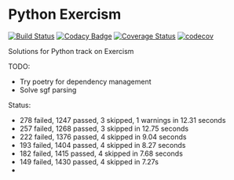 # Python Exercism

[![Build Status](https://travis-ci.com/tqa236/python_exercism.svg?branch=master)](https://travis-ci.com/tqa236/python_exercism)
[![Codacy Badge](https://api.codacy.com/project/badge/Grade/8fd44be5d9984cb4b963b176a251494f)](https://www.codacy.com/app/tqa236/python_exercism?utm_source=github.com&utm_medium=referral&utm_content=tqa236/python_exercism&utm_campaign=Badge_Grade)
[![Coverage Status](https://coveralls.io/repos/github/tqa236/python_exercism/badge.svg?branch=master)](https://coveralls.io/github/tqa236/python_exercism?branch=master)
[![codecov](https://codecov.io/gh/tqa236/python_exercism/branch/master/graph/badge.svg)](https://codecov.io/gh/tqa236/python_exercism)

Solutions for Python track on Exercism

TODO:

-   Try poetry for dependency management
-   Solve sgf parsing

Status:

-   278 failed, 1247 passed, 3 skipped, 1 warnings in 12.31 seconds
-   257 failed, 1268 passed, 3 skipped in 12.75 seconds
-   222 failed, 1376 passed, 4 skipped in 9.04 seconds
-   193 failed, 1404 passed, 4 skipped in 8.27 seconds
-   182 failed, 1415 passed, 4 skipped in 7.68 seconds
-   149 failed, 1430 passed, 4 skipped in 7.27s
-   
